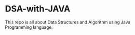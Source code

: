 # DSA-with-JAVA
This repo is all about Data Structures and Algorithm using Java Programming language.
